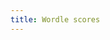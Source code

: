 ```yaml
---
title: Wordle scores
---
```


<div id="total-wins"></div><br />
<div id="time-wins-alone"></div><br />
<div id="time-wins-ties"></div><br />
<div id="score-histogram"></div>


<script src="https://cdn.jsdelivr.net/npm/vega@5"></script>
<script src="https://cdn.jsdelivr.net/npm/vega-lite@5"></script>
<script src="https://cdn.jsdelivr.net/npm/vega-embed@6"></script>
<script src="plots.js"></script>

<script type="text/javascript">
  load_plot("total-wins");
  load_plot("time-wins-alone");
  load_plot("time-wins-ties");
  load_plot("score-histogram");
</script>
